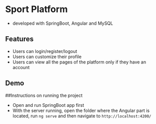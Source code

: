 # Sport Platform
- developed with SpringBoot, Angular and MySQL

## Features
- Users can login/register/logout
- Users can customize their profile
- Users can view all the pages of the platform only if they have an account

## Demo 

##Instructions on running the project
- Open and run SpringBoot app first
- With the server running, open the folder where the Angular part is located, run `ng serve` and then navigate to `http://localhost:4200/`
